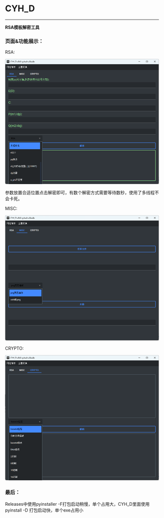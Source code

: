 # CYH_D

------

**RSA模板解密工具**

### 页面&功能展示：

RSA:

![RSA](https://github.com/huihuilikaile/CYH_D/blob/main/image/RSA.png)

参数放置合适位置点击解密即可，有数个解密方式需要等待数秒，使用了多线程不会卡死。

MISC:

![MISC](https://github.com/huihuilikaile/CYH_D/blob/main/image/MISC.png)

CRYPTO:

![CRYPTO](https://github.com/huihuilikaile/CYH_D/blob/main/image/CRYPTO.png)

### 最后：

Releases中使用pyinstaller -F打包启动稍慢，单个占用大，CYH_D里面使用pyinstall -D 打包启动快，单个exe占用小

